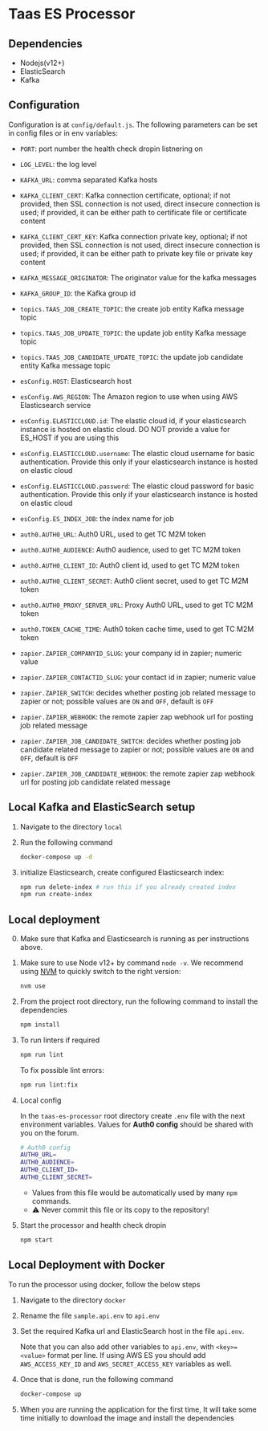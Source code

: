 # Taas ES Processor

## Dependencies

- Nodejs(v12+)
- ElasticSearch
- Kafka

## Configuration

Configuration is at `config/default.js`.
The following parameters can be set in config files or in env variables:

- `PORT`: port number the health check dropin listnering on
- `LOG_LEVEL`: the log level
- `KAFKA_URL`: comma separated Kafka hosts
- `KAFKA_CLIENT_CERT`: Kafka connection certificate, optional;
    if not provided, then SSL connection is not used, direct insecure connection is used;
    if provided, it can be either path to certificate file or certificate content
- `KAFKA_CLIENT_CERT_KEY`: Kafka connection private key, optional;
    if not provided, then SSL connection is not used, direct insecure connection is used;
    if provided, it can be either path to private key file or private key content
- `KAFKA_MESSAGE_ORIGINATOR`: The originator value for the kafka messages
- `KAFKA_GROUP_ID`: the Kafka group id
- `topics.TAAS_JOB_CREATE_TOPIC`: the create job entity Kafka message topic
- `topics.TAAS_JOB_UPDATE_TOPIC`: the update job entity Kafka message topic
- `topics.TAAS_JOB_CANDIDATE_UPDATE_TOPIC`: the update job candidate entity Kafka message topic
- `esConfig.HOST`: Elasticsearch host
- `esConfig.AWS_REGION`: The Amazon region to use when using AWS Elasticsearch service
- `esConfig.ELASTICCLOUD.id`: The elastic cloud id, if your elasticsearch instance is hosted on elastic cloud. DO NOT provide a value for ES_HOST if you are using this
- `esConfig.ELASTICCLOUD.username`: The elastic cloud username for basic authentication. Provide this only if your elasticsearch instance is hosted on elastic cloud
- `esConfig.ELASTICCLOUD.password`: The elastic cloud password for basic authentication. Provide this only if your elasticsearch instance is hosted on elastic cloud
- `esConfig.ES_INDEX_JOB`: the index name for job

- `auth0.AUTH0_URL`: Auth0 URL, used to get TC M2M token
- `auth0.AUTH0_AUDIENCE`: Auth0 audience, used to get TC M2M token
- `auth0.AUTH0_CLIENT_ID`: Auth0 client id, used to get TC M2M token
- `auth0.AUTH0_CLIENT_SECRET`: Auth0 client secret, used to get TC M2M token
- `auth0.AUTH0_PROXY_SERVER_URL`: Proxy Auth0 URL, used to get TC M2M token
- `auth0.TOKEN_CACHE_TIME`: Auth0 token cache time, used to get TC M2M token

- `zapier.ZAPIER_COMPANYID_SLUG`: your company id in zapier; numeric value
- `zapier.ZAPIER_CONTACTID_SLUG`: your contact id in zapier; numeric value
- `zapier.ZAPIER_SWITCH`: decides whether posting job related message to zapier or not; possible values are `ON` and `OFF`, default is `OFF`
- `zapier.ZAPIER_WEBHOOK`: the remote zapier zap webhook url for posting job related message
- `zapier.ZAPIER_JOB_CANDIDATE_SWITCH`: decides whether posting job candidate related message to zapier or not; possible values are `ON` and `OFF`, default is `OFF`
- `zapier.ZAPIER_JOB_CANDIDATE_WEBHOOK`: the remote zapier zap webhook url for posting job candidate related message

## Local Kafka and ElasticSearch setup

1. Navigate to the directory `local`

2. Run the following command

    ```bash
    docker-compose up -d
    ```

3. initialize Elasticsearch, create configured Elasticsearch index:

    ``` bash
    npm run delete-index # run this if you already created index
    npm run create-index
    ```

## Local deployment

0. Make sure that Kafka and Elasticsearch is running as per instructions above.

1. Make sure to use Node v12+ by command `node -v`. We recommend using [NVM](https://github.com/nvm-sh/nvm) to quickly switch to the right version:

   ```bash
   nvm use
   ```

2. From the project root directory, run the following command to install the dependencies

    ```bash
    npm install
    ```

3. To run linters if required

    ```bash
    npm run lint
    ```

    To fix possible lint errors:

    ```bash
    npm run lint:fix
    ```

4. Local config

   In the `taas-es-processor` root directory create `.env` file with the next environment variables. Values for **Auth0 config** should be shared with you on the forum.<br>

      ```bash
      # Auth0 config
      AUTH0_URL=
      AUTH0_AUDIENCE=
      AUTH0_CLIENT_ID=
      AUTH0_CLIENT_SECRET=
      ```

      - Values from this file would be automatically used by many `npm` commands.
      - ⚠️ Never commit this file or its copy to the repository!

5. Start the processor and health check dropin

    ```bash
    npm start
    ```

## Local Deployment with Docker

To run the processor using docker, follow the below steps

1. Navigate to the directory `docker`

2. Rename the file `sample.api.env` to `api.env`

3. Set the required Kafka url and ElasticSearch host in the file `api.env`.

    Note that you can also add other variables to `api.env`, with `<key>=<value>` format per line.
    If using AWS ES you should add `AWS_ACCESS_KEY_ID` and `AWS_SECRET_ACCESS_KEY` variables as well.


4. Once that is done, run the following command

    ```bash
    docker-compose up
    ```

5. When you are running the application for the first time, It will take some time initially to download the image and install the dependencies
